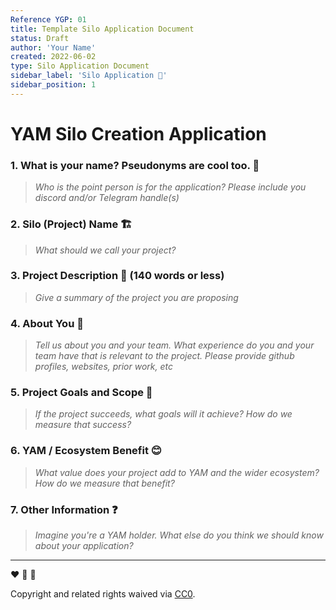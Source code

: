 ```yaml
---
Reference YGP: 01
title: Template Silo Application Document
status: Draft
author: 'Your Name'
created: 2022-06-02
type: Silo Application Document
sidebar_label: 'Silo Application 📝'
sidebar_position: 1
---
```


# YAM Silo Creation Application

[This is a comment! It will not display]: #
[This application is the first step for starting a Silo at YAM. It is where you tell YAM holders that you want to build something and give the basic details so that they can approve or disapprove funding the next step, which is a specifications document.]: #

### 1. What is your name? Pseudonyms are cool too. :disguised_face:

> *Who is the point person is for the application? Please include you discord and/or Telegram handle(s)*

[insert name(s) and handle(s) here]: #



### 2. Silo (Project) Name :building_construction:

> *What should we call your project?*

[Insert Silo Name here]: #



### 3. Project Description :thinking: (140 words or less)

> *Give a summary of the project you are proposing*

[Insert short summary here]: #



### 4. About You :busts_in_silhouette:

> *Tell us about you and your team. What experience do you and your team have that is relevant to the project. Please provide github profiles, websites, prior work, etc*

[Insert answer here]: #



### 5. Project Goals and Scope :rocket:

> *If the project succeeds, what goals will it achieve? How do we measure that success?*

[Insert answer here]: #



### 6. YAM / Ecosystem Benefit :blush:

> *What value does your project add to YAM and the wider ecosystem? How do we measure that benefit?*

[Insert answer here]: #

### 7. Other Information :question:

> *Imagine you're a YAM holder. What else do you think we should know about your application?*

[Insert answer here]: #

---

[This is a comment. Do Not Delete below this text]: #

:heart: :rocket: :sweet_potato:

Copyright and related rights waived via [CC0](https://creativecommons.org/publicdomain/zero/1.0/).
